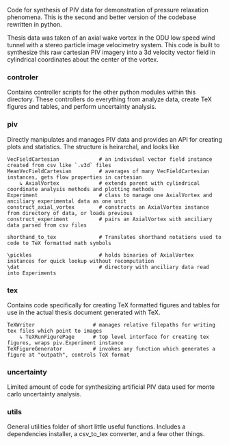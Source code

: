 Code for synthesis of PIV data for demonstration of pressure relaxation phenomena. This is the second and better version of the codebase rewritten in python.

Thesis data was taken of an axial wake vortex in the ODU low speed wind tunnel with a stereo particle image velocimetry system. 
This code is built to synthesize this raw cartesian PIV imagery into a 3d velocity vector field in cylindrical coordinates about
the center of the vortex.

### controler
Contains controller scripts for the other python modules within this directory. These controllers do everything
from analyze data, create TeX figures and tables, and perform uncertainty analysis. 

### piv
Directly manipulates and manages PIV data and provides an API for creating plots and statistics. The structure is heirarchal, and looks like

```
VecFieldCartesian             # an individual vector field instance created from csv like `.v3d` files
MeanVecFieldCartesian         # averages of many VecFieldCartesian instances, gets flow properties in cartesian
    ↳ AxialVortex             # extends parent with cylindrical coordinate analysis methods and plotting methods
Experiment                    # class to manage one AxialVortex and anciliary experimental data as one unit
construct_axial_vortex        # constructs an AxialVortex instance from directory of data, or loads previous
construct_experiment          # pairs an AxialVortex with anciliary data parsed from csv files

shorthand_to_tex              # Translates shorthand notations used to code to TeX formatted math symbols

\pickles                      # holds binaries of AxialVortex instances for quick lookup without recomputation
\dat                          # directory with anciliary data read into Experiments
```

### tex
Contains code specifically for creating TeX formatted figures and tables for use in the actual thesis document
generated with TeX. 

```
TeXWriter                   # manages relative filepaths for writing tex files which point to images
    ↳ TeXRunFigurePage      # top level interface for creating tex figures, wraps piv.Experiment instance
TeXFigureGenerator          # invokes any function which generates a figure at "outpath", controls TeX format
```

### uncertainty
Limited amount of code for synthesizing artificial PIV data used for monte carlo uncertainty analysis.

### utils
General utilities folder of short little useful functions. Includes a dependencies installer, a csv_to_tex converter, 
and a few other things.
